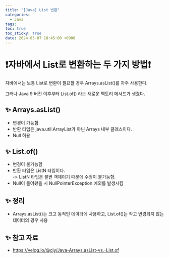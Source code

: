 ```yaml
---
title: "[Java] List 변환"
categories:
  - Java
tags:
toc: true
toc_sticky: true
date: 2024-05-07 18:45:00 +0900
---
```


# ❗자바에서 List로 변환하는 두 가지 방법❗

자바에서는 보통 List로 변환이 필요할 경우 Arrays.asList()를 자주 사용한다.

그러나 Java 9 버전 이후부터 List.of() 라는 새로운 팩토리 메서드가 생겼다.

## ✨ Arrays.asList()

- 변경이 가능함.
- 반환 타입은 java.util.ArrayList가 아닌 Arrays 내부 클래스이다.
- Null 허용

## ✨ List.of()

- 변경이 불가능함
- 반환 타입은 ListN 타입이다.
  <br /> -> ListN 타입은 불변 객체이기 때문에 수정이 불가능함.
- Null이 들어왔을 시 NullPointerException 예외를 발생시킴

## ✨ 정리

- Arrays.asList()는 크고 동적인 데이터에 사용하고, List.of()는 작고 변경되지 않는 데이터의 경우 사용

## ✨ 참고 자료

- https://velog.io/@cjy/Java-Arrays.asList-vs.-List.of
